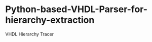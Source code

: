 Python-based-VHDL-Parser-for-hierarchy-extraction
=================================================

VHDL Hierarchy Tracer